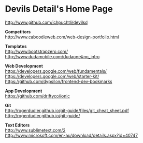 Devils Detail's Home Page  
==========================


http://www.github.com/ichpuchtli/devilsd   

**Competitors**    
http://www.caboodleweb.com/web-design-portfolio.html  

**Templates**  
http://www.bootstrapzero.com/  
http://www.dudamobile.com/dudaone#no_intro  

**Web Development**  
https://developers.google.com/web/fundamentals/  
https://developers.google.com/web/starter-kit/  
https://github.com/dypsilon/frontend-dev-bookmarks  

**App Development**  
https://github.com/driftyco/ionic  

**Git**  
http://rogerdudler.github.io/git-guide/files/git_cheat_sheet.pdf  
http://rogerdudler.github.io/git-guide/  

**Text Editors**  
http://www.sublimetext.com/2  
http://www.microsoft.com/en-au/download/details.aspx?id=40747  
